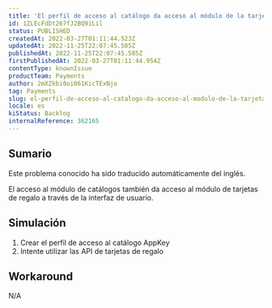 ```yaml
---
title: 'El perfil de acceso al catálogo da acceso al módulo de la tarjeta regalo'
id: 1ZLEcFdDt267fJ2BQ9iLil
status: PUBLISHED
createdAt: 2022-03-27T01:11:44.523Z
updatedAt: 2022-11-25T22:07:45.585Z
publishedAt: 2022-11-25T22:07:45.585Z
firstPublishedAt: 2022-03-27T01:11:44.954Z
contentType: knownIssue
productTeam: Payments
author: 2mXZkbi0oi061KicTExNjo
tag: Payments
slug: el-perfil-de-acceso-al-catalogo-da-acceso-al-modulo-de-la-tarjeta-regalo
locale: es
kiStatus: Backlog
internalReference: 362165
---
```


## Sumario

<div class="alert alert-info">
  <p>Este problema conocido ha sido traducido automáticamente del inglés.</p>
</div>


El acceso al módulo de catálogos también da acceso al módulo de tarjetas de regalo a través de la interfaz de usuario.



## Simulación



1. Crear el perfil de acceso al catálogo AppKey
2. Intente utilizar las API de tarjetas de regalo



## Workaround


N/A

